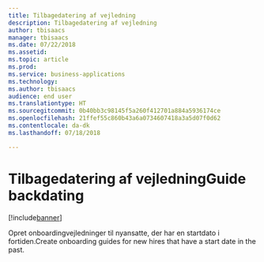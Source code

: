 ```yaml
---
title: Tilbagedatering af vejledning
description: Tilbagedatering af vejledning
author: tbisaacs
manager: tbisaacs
ms.date: 07/22/2018
ms.assetid: 
ms.topic: article
ms.prod: 
ms.service: business-applications
ms.technology: 
ms.author: tbisaacs
audience: end user
ms.translationtype: HT
ms.sourcegitcommit: 0b40bb3c98145f5a260f412701a884a5936174ce
ms.openlocfilehash: 21ffef55c860b43a6a0734607418a3a5d07f0d62
ms.contentlocale: da-dk
ms.lasthandoff: 07/18/2018

---
```

#  <a name="guide-backdating"></a><span data-ttu-id="bcf0c-103">Tilbagedatering af vejledning</span><span class="sxs-lookup"><span data-stu-id="bcf0c-103">Guide backdating</span></span>

[!include[banner](../../../includes/banner.md)]

<span data-ttu-id="bcf0c-104">Opret onboardingvejledninger til nyansatte, der har en startdato i fortiden.</span><span class="sxs-lookup"><span data-stu-id="bcf0c-104">Create onboarding guides for new hires that have a start date in the past.</span></span> 

